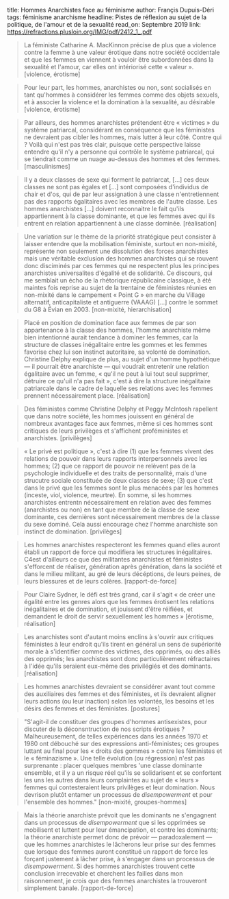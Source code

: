 title: Hommes Anarchistes face au féminisme
author: Françis Dupuis-Déri
tags: féminisme
      anarchisme
headline: Pistes de réflexion au sujet de la politique, de l'amour et de la sexualité
read_on: Septembre 2019
link: https://refractions.plusloin.org/IMG/pdf/2412_1_.pdf

> La féministe Catharine A. MacKinnon précise de plus que a violence contre la femme à une valeur érotique dans notre société occidentale et que les femmes en viennent à vouloir être subordonnées dans la sexualité et l'amour, car elles ont intériorisé cette « valeur ». [violence, érotisme]

> Pour leur part, les hommes, anarchistes ou non, sont socialisés en tant qu'hommes à considérer les femmes comme des objets sexuels, et à associer la violence et la domination à la sexualité, au désirable [violence, érotisme]

> Par ailleurs, des hommes anarchistes prétendent être « victimes » du système patriarcal, considérant en conséquence que les féministes ne devraient pas cibler les hommes, mais lutter à leur côté. Contre qui ? Voilà qui n'est pas très clair, puisque cette perspective laisse entendre qu'il n'y a personne qui contrôle le système patriarcal, qui se tiendrait comme un nuage au-dessus des hommes et des femmes. [masculinismes]
  
> Il y a deux classes de sexe qui forment le patriarcat, […] ces deux classes ne sont pas égales et […] sont composées d'individus de chair et d'os, qui de par leur assignation à une classe n'entretiennent pas des rapports égalitaires avec les membres de l'autre classe. Les hommes anarchistes […] doivent reconnaitre le fait qu'ils appartiennent à la classe dominante, et que les femmes avec qui ils entrent en relation appartiennent à une classe dominée. [réalisation]

> Une variation sur le thème de la priorité stratégique peut consister à laisser entendre que la mobilisation féministe, surtout en non-mixité, représente non seulement une dissolution des forces anarchistes mais une véritable exclusion des hommes anarchistes qui se rouvent donc disciminés par ces femmes qui ne respectent plus les principes anarchistes universalites d'égalité et de solidarité. Ce discours, qui me semblait un écho de la rhétorique républicaine classique, à été maintes fois reprise au sujet de la trentaine de féministes réunies en non-mixité dans le campement « Point G » en marche du Village alternatif, anticapitaliste et antiguerre (VAAAG) […] contre le sommet du G8 à Évian en 2003. [non-mixité, hierarchisation]

> Placé en position de domination face aux femmes de par son appartenance à la classe des hommes, l'homme anarchiste même bien intentionné aurait tendance à dominer les femmes, car la structure de classes inégalitaire entre les gommes et les femmes favorise chez lui son instinct autoritaire, sa volonté de domination. Christine Delphy explique de plus, au sujet d'un homme hypothétique — il pourrait être anarchiste — qui voudrait entretenir une relation égalitaire avec un femme, « qu'il ne peut à lui tout seul supprimer, détruire ce qu'uil n'a pas fait », c'est à dire la structure inégalitaire patriarcale dans le cadre de laquelle ses relations avec les femmes prennent nécessairement place. [réalisation]

> Des féministes comme Christine Delphy et Peggy McIntosh rapellent que dans notre société, les hommes jouissent en général de nombreux avantages face aux femmes, même si ces hommes sont critiques de leurs privilèges et s'affichent proféministes et anarchistes. [privilèges]

> « Le privé est politique », c'est à dire (1) que les femmes vivent des relations de pouvoir dans leurs rapports interpersonnels avec les hommes; (2) que ce rapport de pouvoir ne relèvent pas de la psychologie individuelle et des traits de personnalité, mais d'une strucutre sociale constituée de deux classes de sexe; (3) que c'est dans le privé que les femmes sont le plus menacées par les hommes (inceste, viol, violence, meurtre). En somme, si les hommes anarchistes entrentn nécessairement en relation avec des femmes (anarchistes ou non) en tant que membre de la classe de sexe dominante, ces dernières sont nécessairement membres de la classe du sexe dominé. Cela aussi encourage chez l'homme anarchiste son instinct de domination. [privilèges]

> Les hommes anarchistes respecteront les femmes quand elles auront établi un rapport de force qui modifiera les structures inégalitaires. C4est d'ailleurs ce que des militantes anarchistes et féministes s'efforcent de réaliser, génération après génération, dans la société et dans le milieu militant, au gré de leurs décéptions, de leurs peines, de leurs blessures et de leurs colères. [rapport-de-force]

> Pour Claire Sydner, le défi est très grand, car il s'agit « de créer une égalité entre les genres alors que les femmes érotisent les relations inégalitaires et de domination, et jouissent d'être réifiées, et demandent le droit de servir sexuellement les hommes » [érotisme, réalisation]

> Les anarchistes sont d'autant moins enclins à s'ouvrir aux critiques féministes à leur endroit qu'ils tirent en général un sens de supériorité morale à s'identifier comme des victimes, des opprimés, ou des alliés des opprimés; les anarchistes sont donc particulièrement réfractaires à l'idée qu'ils seraient eux-même des privilégiés et des dominants. [réalisation]

> Les hommes anarchistes devraient se considérer avant tout comme des auxiliaires des femmes et des féministes, et ils devraient  aligner leurs actions (ou leur inaction) selon les volontés, les besoins et les désirs des femmes et des féministes. [postures]

> "S'agit-il de constituer des groupes d'hommes antisexistes, pour discuter de la déconsntruction de nos scripts érotiques ? Malheureusement, de telles expériences dans les années 1970 et 1980 ont débouché sur des expressions anti-féministes; ces groupes luttant au final pour les « droits des gommes » contre les féministes et le « féminazisme ». Une telle évolution (ou régression) n'est pas surprenante : placer quelques membres 'une classe dominante ensemble, et il y a un risque réel qu'ils se solidarisent et se confortent les uns les autres dans leurs complaintes au sujet de « leurs » femmes qui contesteraient leurs privilèges et leur domination. Nous devrison plutôt entamer un processus de *disempowerment* et pour l'ensemble des hommes." [non-mixité, groupes-hommes]

> Mais la théorie anarchiste prévoit que les dominants ne s'engagnent dans un processus de *disempowerment* que si les opprimées se mobilisent et luttent pour leur émancipation, et contre les dominants; la théorie anarchiste permet donc de prévoir — paradoxalement — que les hommes anarchistes le lâcherons leur prise sur des femmes que lorsque des femmes auront constitué un rapport de force les forçant justement à lâcher prise, à s'engager dans un processus de *disempowerment*. Si des hommes anarchistes trouvent cette conclusion irrecevable et cherchent les failles dans mon raisonnement, je crois que des femmes anarchistes la trouveront simplement banale. [rapport-de-force]

